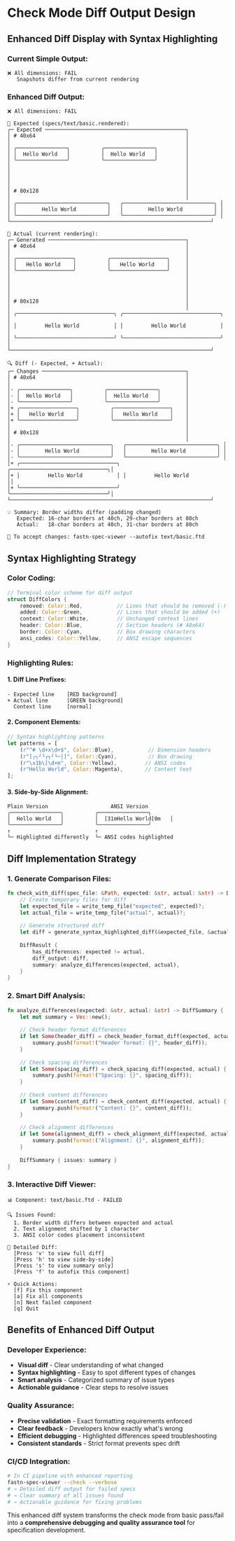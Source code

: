# Check Mode Diff Output Design

## Enhanced Diff Display with Syntax Highlighting

### **Current Simple Output:**
```
❌ All dimensions: FAIL
   Snapshots differ from current rendering
```

### **Enhanced Diff Output:**
```
❌ All dimensions: FAIL

📝 Expected (specs/text/basic.rendered):
┌─ Expected ─────────────────────────────────────────────┐
│ # 40x64                                                │
│                                                        │
│ ╭────────────────╮          ╭────────────────╮         │
│ │  Hello World   │          │  Hello World   │         │
│ ╰────────────────╯          ╰────────────────╯         │
│                                                        │
│                                                        │
│                                                        │
│                                                        │
│ # 80x128                                               │
│                                                        │
│ ╭─────────────────────────────╮   ╭─────────────────────────────╮ │
│ │        Hello World          │   │        Hello World          │ │
│ ╰─────────────────────────────╯   ╰─────────────────────────────╯ │
└────────────────────────────────────────────────────────────────┘

🔧 Actual (current rendering):
┌─ Generated ────────────────────────────────────────────┐
│ # 40x64                                                │
│                                                        │
│ ╭──────────────────╮          ╭──────────────────╮     │
│ │   Hello World    │          │   Hello World    │     │
│ ╰──────────────────╯          ╰──────────────────╯     │
│                                                        │
│                                                        │
│                                                        │
│                                                        │
│ # 80x128                                               │
│                                                        │
│ ╭───────────────────────────────╮ ╭───────────────────────────────╮ │
│ │         Hello World           │ │         Hello World           │ │
│ ╰───────────────────────────────╯ ╰───────────────────────────────╯ │
└────────────────────────────────────────────────────────────────┘

🔍 Diff (- Expected, + Actual):
┌─ Changes ──────────────────────────────────────────────┐
│ # 40x64                                                │
│                                                        │
│- ╭────────────────╮          ╭────────────────╮        │
│- │  Hello World   │          │  Hello World   │        │
│- ╰────────────────╯          ╰────────────────╯        │
│+ ╭──────────────────╮          ╭──────────────────╮    │
│+ │   Hello World    │          │   Hello World    │    │
│+ ╰──────────────────╯          ╰──────────────────╯    │
│                                                        │
│ # 80x128                                               │
│                                                        │
│- ╭─────────────────────────────╮   ╭─────────────────────────────╮ │
│- │        Hello World          │   │        Hello World          │ │
│- ╰─────────────────────────────╯   ╰─────────────────────────────╯ │
│+ ╭───────────────────────────────╮ ╭───────────────────────────────╮│
│+ │         Hello World           │ │         Hello World           ││
│+ ╰───────────────────────────────╯ ╰───────────────────────────────╯│
└────────────────────────────────────────────────────────────────┘

💡 Summary: Border widths differ (padding changed)
   Expected: 16-char borders at 40ch, 29-char borders at 80ch  
   Actual:   18-char borders at 40ch, 31-char borders at 80ch

🔧 To accept changes: fastn-spec-viewer --autofix text/basic.ftd
```

## Syntax Highlighting Strategy

### **Color Coding:**
```rust
// Terminal color scheme for diff output
struct DiffColors {
    removed: Color::Red,           // Lines that should be removed (-)
    added: Color::Green,           // Lines that should be added (+)
    context: Color::White,         // Unchanged context lines
    header: Color::Blue,           // Section headers (# 40x64)
    border: Color::Cyan,           // Box drawing characters
    ansi_codes: Color::Yellow,     // ANSI escape sequences
}
```

### **Highlighting Rules:**

#### **1. Diff Line Prefixes:**
```
- Expected line    [RED background]
+ Actual line      [GREEN background]  
  Context line     [normal]
```

#### **2. Component Elements:**
```rust
// Syntax highlighting patterns
let patterns = [
    (r"^# \d+x\d+$", Color::Blue),           // Dimension headers
    (r"[╭╮╯╰┌┐┘└─│]", Color::Cyan),          // Box drawing
    (r"\x1b\[\d+m", Color::Yellow),         // ANSI codes
    (r"Hello World", Color::Magenta),       // Content text
];
```

#### **3. Side-by-Side Alignment:**
```
Plain Version                    ANSI Version
╭────────────────╮          ╭────────────────╮
│  Hello World   │          │  [31mHello World[0m   │
╰────────────────╯          ╰────────────────╯
↑                           ↑
└─ Highlighted differently  └─ ANSI codes highlighted
```

## Diff Implementation Strategy

### **1. Generate Comparison Files:**
```rust
fn check_with_diff(spec_file: &Path, expected: &str, actual: &str) -> DiffResult {
    // Create temporary files for diff
    let expected_file = write_temp_file("expected", expected)?;
    let actual_file = write_temp_file("actual", actual)?;
    
    // Generate structured diff
    let diff = generate_syntax_highlighted_diff(&expected_file, &actual_file)?;
    
    DiffResult {
        has_differences: expected != actual,
        diff_output: diff,
        summary: analyze_differences(expected, actual),
    }
}
```

### **2. Smart Diff Analysis:**
```rust
fn analyze_differences(expected: &str, actual: &str) -> DiffSummary {
    let mut summary = Vec::new();
    
    // Check header format differences
    if let Some(header_diff) = check_header_format_diff(expected, actual) {
        summary.push(format!("Header format: {}", header_diff));
    }
    
    // Check spacing differences  
    if let Some(spacing_diff) = check_spacing_diff(expected, actual) {
        summary.push(format!("Spacing: {}", spacing_diff));
    }
    
    // Check content differences
    if let Some(content_diff) = check_content_diff(expected, actual) {
        summary.push(format!("Content: {}", content_diff));
    }
    
    // Check alignment differences
    if let Some(alignment_diff) = check_alignment_diff(expected, actual) {
        summary.push(format!("Alignment: {}", alignment_diff));
    }
    
    DiffSummary { issues: summary }
}
```

### **3. Interactive Diff Viewer:**
```
📊 Component: text/basic.ftd - FAILED

🔍 Issues Found:
  1. Border width differs between expected and actual
  2. Text alignment shifted by 1 character  
  3. ANSI color codes placement inconsistent

📖 Detailed Diff:
  [Press 'v' to view full diff]
  [Press 'h' to view side-by-side]  
  [Press 's' to view summary only]
  [Press 'f' to autofix this component]

⚡ Quick Actions:
  [f] Fix this component
  [a] Fix all components
  [n] Next failed component
  [q] Quit
```

## Benefits of Enhanced Diff Output

### **Developer Experience:**
- **Visual diff** - Clear understanding of what changed
- **Syntax highlighting** - Easy to spot different types of changes
- **Smart analysis** - Categorized summary of issue types
- **Actionable guidance** - Clear steps to resolve issues

### **Quality Assurance:**
- **Precise validation** - Exact formatting requirements enforced
- **Clear feedback** - Developers know exactly what's wrong
- **Efficient debugging** - Highlighted differences speed troubleshooting
- **Consistent standards** - Strict format prevents spec drift

### **CI/CD Integration:**
```bash
# In CI pipeline with enhanced reporting
fastn-spec-viewer --check --verbose
# → Detailed diff output for failed specs
# → Clear summary of all issues found
# → Actionable guidance for fixing problems
```

This enhanced diff system transforms the check mode from basic pass/fail into a **comprehensive debugging and quality assurance tool** for specification development.